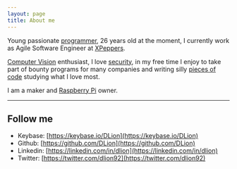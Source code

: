 ```yaml
---
layout: page
title: About me
---
```


Young passionate [programmer](/category/programming), 26 years old at the moment, I currently work as Agile Software Engineer at [XPeppers](https://www.xpeppers.com/).

[Computer Vision](/category/opencv) enthusiast, I love [security](/category/security), in my free time I enjoy to take part of bounty programs for many companies and writing silly [pieces of code](https://github.com/DLion) studying what I love most.

I am a maker and [Raspberry Pi](/category/raspberrypi) owner.


---

## Follow me

* Keybase: [https://keybase.io/DLion](https://keybase.io/DLion)
* Github: [https://github.com/DLion](https://github.com/DLion)
* Linkedin: [https://linkedin.com/in/dlion](https://linkedin.com/in/dlion)
* Twitter: [https://twitter.com/dlion92](https://twitter.com/dlion92)
